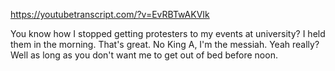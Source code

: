 https://youtubetranscript.com/?v=EvRBTwAKVIk

 You know how I stopped getting protesters to my events at university? I held them in the morning. That's great. No King A, I'm the messiah. Yeah really? Well as long as you don't want me to get out of bed before noon.